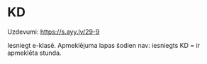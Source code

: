 # KD

Uzdevumi:
https://s.ayy.lv/29-9

Iesniegt e-klasē.
Apmeklējuma lapas šodien nav: iesniegts KD = ir apmeklēta stunda.